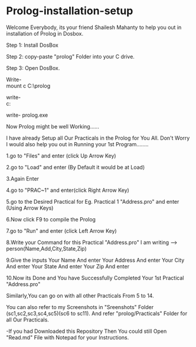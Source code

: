 # Prolog-installation-setup

 
Welcome Everybody,
 its your friend Shailesh Mahanty to help you out in installation of Prolog in Dosbox.

Step 1: Install DosBox
	
Step 2: copy-paste "prolog" Folder into your C drive.
	
Step 3: Open DosBox.

Write-  
	mount c C:\prolog

write-  
	c:

write-
	prolog.exe

Now Prolog might be well Working......

I have already Setup all Our Practicals in the Prolog for You All.
Don't Worry I would also help you out in Running your 1st Program........

1.go to "Files" and enter (click Up Arrow Key)

2.go to "Load" and enter (By Default it would be at Load)

3.Again Enter

4.go to "PRAC~1" and enter(click Right Arrow Key)

5.go to the Desired Practical for Eg. Practical 1 "Address.pro" and enter	(Using Arrow Keys)

6.Now click F9 to compile the Prolog

7.go to "Run" and enter (click Left Arrow Key)

8.Write your Command
	for this Practical "Address.pro" I am writing
			-->	person(Name,Add,City,State,Zip)

9.Give the inputs
		Your Name	And enter
		Your Address	And enter
		Your City		And enter
		Your State	And enter
		Your Zip		And enter

10.Now its Done and You have Successfully Completed Your 1st Practical 
	"Address.pro"

Similarly,You can go on with all other Practicals From 5 to 14.


You can also refer to my Screenshots in "Sreenshots" Folder (sc1,sc2,sc3,sc4,sc5)(sc6 to sc11).
And refer "prolog/Practicals" Folder for all Our Practicals.

-If you had Downloaded this Repository Then You could still Open "Read.md" File with Notepad for your Instructions.



